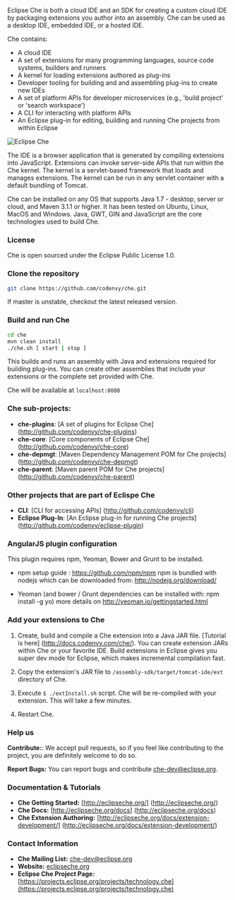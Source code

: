 Eclipse Che is both a cloud IDE and an SDK for creating a custom cloud IDE by packaging extensions you author into an assembly. Che can be used as a desktop IDE, embedded IDE, or a hosted IDE.

Che contains:
* A cloud IDE
* A set of extensions for many programming languages, source code systems, builders and runners
* A kernel for loading extensions authored as plug-ins
* Developer tooling for building and and assembling plug-ins to create new IDEs
* A set of platform APIs for developer microservices (e.g., 'build project' or 'search workspace')
* A CLI for interacting with platform APIs
* An Eclipse plug-in for editing, building and running Che projects from within Eclipse


![Eclipse Che](https://codenvy.com/images/image-editor@1x.png "Eclipse Che")

The IDE is a browser application that is generated by compiling extensions into JavaScript. Extensions can invoke server-side APIs that run within the Che kernel. The kernel is a servlet-based framework that loads and manages extensions. The kernel can be run in any servlet container with a default bundling of Tomcat.

Che can be installed on any OS that supports Java 1.7 - desktop, server or cloud, and Maven 3.1.1 or higher. It has been tested on Ubuntu, Linux, MacOS and Windows. Java, GWT, GIN and JavaScript are the core technologies used to build Che.

### License
Che is open sourced under the Eclipse Public License 1.0.

### Clone the repository

```sh
git clone https://github.com/codenvy/che.git
```
If master is unstable, checkout the latest released version.

### Build and run Che
```sh
cd che
mvn clean install
./che.sh [ start | stop ]
```

This builds and runs an assembly with Java and extensions required for building plug-ins. You can create other assemblies that include your extensions or the complete set provided with Che.

Che will be available at ```localhost:8080```

### Che sub-projects:
* **che-plugins**:             [A set of plugins for Eclipse Che] (http://github.com/codenvy/che-plugins)
* **che-core**:                [Core components of Eclipse Che] (http://github.com/codenvy/che-core)
* **che-depmgt**:              [Maven Dependency Management POM for Che projects] (http://github.com/codenvy/che-depmgt)
* **che-parent**:              [Maven parent POM for Che projects] (http://github.com/codenvy/che-parent)

### Other projects that are part of Eclispe Che
* **CLI**:                     [CLI for accessing APIs] (http://github.com/codenvy/cli)
* **Eclipse Plug-In**:         [An Eclipse plug-in for running Che projects] (http://github.com/codenvy/eclipse-plugin)

### AngularJS plugin configuration
This plugin requires npm, Yeoman, Bower and Grunt to be installed.

* npm setup guide : https://github.com/npm/npm
npm is bundled with nodejs which can be downloaded from: http://nodejs.org/download/

* Yeoman (and bower / Grunt dependencies can be installed with: npm install -g yo)
   more details on http://yeoman.io/gettingstarted.html

### Add your extensions to Che
1. Create, build and compile a Che extension into a Java JAR file. [Tutorial is here] (http://docs.codenvy.com/che/). You can create extension JARs within Che or your favorite IDE. Build extensions in Eclipse gives you super dev mode for Eclipse, which makes incremental compilation fast.

2. Copy the extension's JAR file to ```/assembly-sdk/target/tomcat-ide/ext``` directory of Che.  

3. Execute ```$ ./extInstall.sh``` script. Che will be re-compiled with your extension. This will take a few minutes.

4. Restart Che.

### Help us

**Contribute:**: We accept pull requests, so if you feel like contributing to the project, you are definitely welcome to do so.

**Report Bugs:** You can report bugs and contribute [che-dev@eclipse.org](email:che-dev@eclipse.org). 

### Documentation & Tutorials
* **Che Getting Started:** [http://eclipseche.org/] (http://eclipseche.org/)
* **Che Docs:** [http://eclipseche.org/docs] (http://eclipseche.org/docs)
* **Che Extension Authoring:** [http://eclipseche.org/docs/extension-development/] (http://eclipseche.org/docs/extension-development/)


### Contact Information
* **Che Mailing List:** [che-dev@eclipse.org](email:che-dev@eclipse.org)
* **Website:** [eclipseche.org](https://eclipseche.org)
* **Eclipse Che Project Page:** [https://projects.eclipse.org/projects/technology.che](https://projects.eclipse.org/projects/technology.che)
